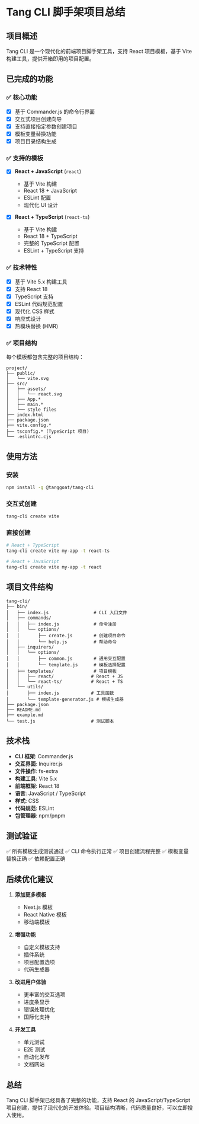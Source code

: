 # Tang CLI 脚手架项目总结

## 项目概述

Tang CLI 是一个现代化的前端项目脚手架工具，支持 React 项目模板，基于 Vite 构建工具，提供开箱即用的项目配置。

## 已完成的功能

### ✅ 核心功能
- [x] 基于 Commander.js 的命令行界面
- [x] 交互式项目创建向导
- [x] 支持直接指定参数创建项目
- [x] 模板变量替换功能
- [x] 项目目录结构生成

### ✅ 支持的模板
- [x] **React + JavaScript** (`react`)
  - 基于 Vite 构建
  - React 18 + JavaScript
  - ESLint 配置
  - 现代化 UI 设计

- [x] **React + TypeScript** (`react-ts`)
  - 基于 Vite 构建
  - React 18 + TypeScript
  - 完整的 TypeScript 配置
  - ESLint + TypeScript 支持

### ✅ 技术特性
- [x] 基于 Vite 5.x 构建工具
- [x] 支持 React 18
- [x] TypeScript 支持
- [x] ESLint 代码规范配置
- [x] 现代化 CSS 样式
- [x] 响应式设计
- [x] 热模块替换 (HMR)

### ✅ 项目结构
每个模板都包含完整的项目结构：
```
project/
├── public/
│   └── vite.svg
├── src/
│   ├── assets/
│   │   └── react.svg
│   ├── App.*
│   ├── main.*
│   └── style files
├── index.html
├── package.json
├── vite.config.*
├── tsconfig.* (TypeScript 项目)
└── .eslintrc.cjs
```

## 使用方法

### 安装
```bash
npm install -g @tanggoat/tang-cli
```

### 交互式创建
```bash
tang-cli create vite
```

### 直接创建
```bash
# React + TypeScript
tang-cli create vite my-app -t react-ts

# React + JavaScript
tang-cli create vite my-app -t react
```

## 项目文件结构

```
tang-cli/
├── bin/
│   ├── index.js                 # CLI 入口文件
│   ├── commands/
│   │   ├── index.js             # 命令注册
│   │   └── options/
│   │       ├── create.js        # 创建项目命令
│   │       └── help.js          # 帮助命令
│   ├── inquirers/
│   │   └── options/
│   │       ├── common.js        # 通用交互配置
│   │       └── template.js      # 模板选择配置
│   ├── templates/               # 项目模板
│   │   ├── react/              # React + JS
│   │   └── react-ts/           # React + TS
│   └── utils/
│       ├── index.js            # 工具函数
│       └── template-generator.js # 模板生成器
├── package.json
├── README.md
├── example.md
└── test.js                     # 测试脚本
```

## 技术栈

- **CLI 框架**: Commander.js
- **交互界面**: Inquirer.js
- **文件操作**: fs-extra
- **构建工具**: Vite 5.x
- **前端框架**: React 18
- **语言**: JavaScript / TypeScript
- **样式**: CSS
- **代码规范**: ESLint
- **包管理器**: npm/pnpm

## 测试验证

✅ 所有模板生成测试通过
✅ CLI 命令执行正常
✅ 项目创建流程完整
✅ 模板变量替换正确
✅ 依赖配置正确

## 后续优化建议

1. **添加更多模板**
   - Next.js 模板
   - React Native 模板
   - 移动端模板

2. **增强功能**
   - 自定义模板支持
   - 插件系统
   - 项目配置选项
   - 代码生成器

3. **改进用户体验**
   - 更丰富的交互选项
   - 进度条显示
   - 错误处理优化
   - 国际化支持

4. **开发工具**
   - 单元测试
   - E2E 测试
   - 自动化发布
   - 文档网站

## 总结

Tang CLI 脚手架已经具备了完整的功能，支持 React 的 JavaScript/TypeScript 项目创建，提供了现代化的开发体验。项目结构清晰，代码质量良好，可以立即投入使用。 